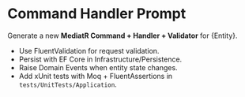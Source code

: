 # Command Handler Prompt
Generate a new **MediatR Command + Handler + Validator** for {Entity}.
- Use FluentValidation for request validation.
- Persist with EF Core in Infrastructure/Persistence.
- Raise Domain Events when entity state changes.
- Add xUnit tests with Moq + FluentAssertions in `tests/UnitTests/Application`.
